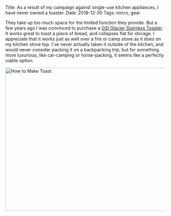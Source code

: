 Title: As a result of my campaign against single-use kitchen appliances, I have never owned a toaster.
Date: 2018-12-30
Tags: micro, gear

They take up too much space for the limited function they provide. But a few years ago I was convinced to purchase a [GSI Glacier Stainless Toaster](http://gsioutdoors.com/glacier-stainless-toaster.html). It works great to toast a piece of bread, and collapses flat for storage. I appreciate that it works just as well over a fire or camp stove as it does on my kitchen stove top. I've never actually taken it outside of the kitchen, and would never consider packing it on a backpacking trip, but for something more luxurious, like car-camping or horse-packing, it seems like a perfectly viable option.

<a href="https://www.flickr.com/photos/pigmonkey/44716313840/in/dateposted/" title="How to Make Toast"><img src="https://farm5.staticflickr.com/4865/44716313840_4c8b511b1e_c.jpg" width="800" height="450" alt="How to Make Toast"></a>
